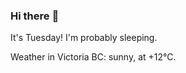 ### Hi there :wave:

It's Tuesday! I'm probably sleeping.

Weather in Victoria BC: sunny, at +12°C.
